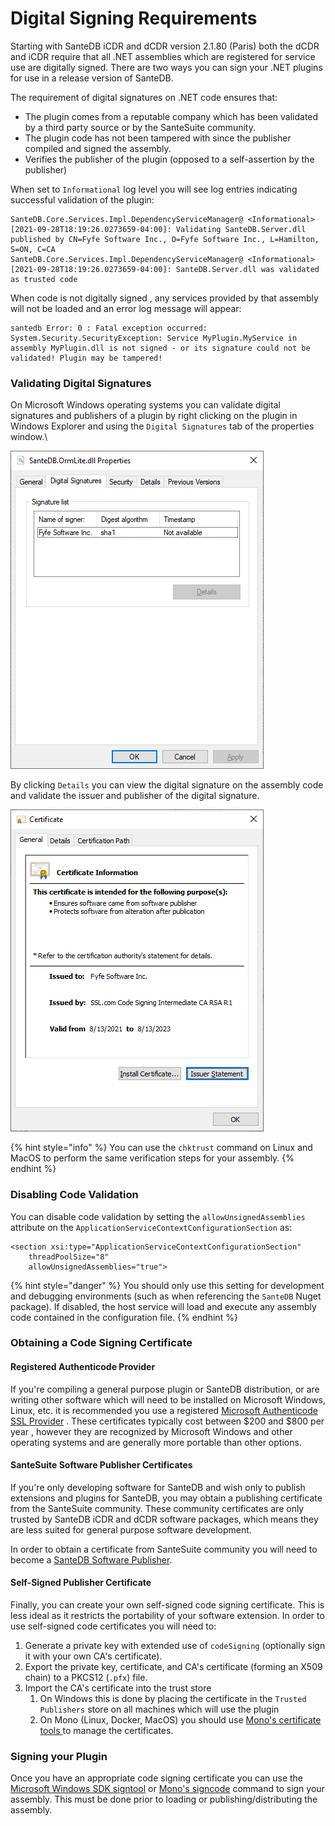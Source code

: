 # Digital Signing Requirements

Starting with SanteDB iCDR and dCDR version 2.1.80 (Paris) both the dCDR and iCDR require that all .NET assemblies which are registered for service use are digitally signed. There are two ways you can sign your .NET plugins for use in a release version of SanteDB.

The requirement of digital signatures on .NET code ensures that:

* The plugin comes from a reputable company which has been validated by a third party source or by the SanteSuite community.
* The plugin code has not been tampered with since the publisher compiled and signed the assembly.
* Verifies the publisher of the plugin (opposed to a self-assertion by the publisher)

When set to `Informational` log level you will see log entries indicating successful validation of the plugin:

```
SanteDB.Core.Services.Impl.DependencyServiceManager@ <Informational> [2021-09-28T18:19:26.0273659-04:00]: Validating SanteDB.Server.dll published by CN=Fyfe Software Inc., O=Fyfe Software Inc., L=Hamilton, S=ON, C=CA
SanteDB.Core.Services.Impl.DependencyServiceManager@ <Informational> [2021-09-28T18:19:26.0273659-04:00]: SanteDB.Server.dll was validated as trusted code
```

When code is not digitally signed , any services provided by that assembly will not be loaded and an error log message will appear:

```
santedb Error: 0 : Fatal exception occurred: System.Security.SecurityException: Service MyPlugin.MyService in assembly MyPlugin.dll is not signed - or its signature could not be validated! Plugin may be tampered!
```

### Validating Digital Signatures

On Microsoft Windows operating systems you can validate digital signatures and publishers of a plugin by right clicking on the plugin in Windows Explorer and using the `Digital Signatures` tab of the properties window.\


![Viewing Digital Signatures](<../../../../.gitbook/assets/image (404).png>)

By clicking `Details` you can view the digital signature on the assembly code and validate the issuer and publisher of the digital signature.&#x20;

![Certificate Details](<../../../../.gitbook/assets/image (406).png>)

{% hint style="info" %}
You can use the `chktrust` command on Linux and MacOS to perform the same verification steps for your assembly.
{% endhint %}

### Disabling Code Validation

You can disable code validation by setting the `allowUnsignedAssemblies` attribute on the `ApplicationServiceContextConfigurationSection` as:

```markup
<section xsi:type="ApplicationServiceContextConfigurationSection"
    threadPoolSize="8"
    allowUnsignedAssemblies="true">
```

{% hint style="danger" %}
You should only use this setting for development and debugging environments (such as when referencing the `SanteDB` Nuget package). If disabled, the host service will load and execute any assembly code contained in the configuration file.
{% endhint %}

### Obtaining a Code Signing Certificate

#### Registered Authenticode Provider

If you're compiling a general purpose plugin or SanteDB distribution, or are writing other software which will need to be installed on Microsoft Windows, Linux, etc. it is recommended you use a registered [Microsoft Authenticode SSL Provider](https://docs.microsoft.com/en-us/windows-hardware/drivers/install/authenticode) . These certificates typically cost between $200 and $800 per year , however they are recognized by Microsoft Windows and other operating systems and are generally more portable than other options.

#### SanteSuite Software Publisher Certificates

If you're only developing software for SanteDB and wish only to publish extensions and plugins for SanteDB, you may obtain a publishing certificate from the SanteSuite community. These community certificates are only trusted by SanteDB iCDR and dCDR software packages, which means they are less suited for general purpose software development.

In order to obtain a certificate from SanteSuite community you will need to become a [SanteDB Software Publisher](../../../santedb-software-publishers/).&#x20;

#### Self-Signed Publisher Certificate

Finally, you can create your own self-signed code signing certificate. This is less ideal as it restricts the portability of your software extension. In order to use self-signed code certificates you will need to:

1. Generate a private key with extended use of `codeSigning` (optionally sign it with your own CA's certificate).
2. Export the private key, certificate, and CA's certificate (forming an X509 chain) to a PKCS12 (`.pfx`) file.
3. Import the CA's certificate into the trust store
   1. On Windows this is done by placing the certificate in the `Trusted Publishers` store on all machines which will use the plugin
   2. On Mono (Linux, Docker, MacOS) you should use [Mono's certificate tools ](https://www.mono-project.com/docs/faq/security/)to manage the certificates.

### Signing your Plugin

Once you have an appropriate code signing certificate you can use the [Microsoft Windows SDK signtool](https://docs.microsoft.com/en-us/dotnet/framework/tools/signtool-exe) or [Mono's signcode](https://www.mankier.com/1/signcode) command to sign your assembly. This must be done prior to loading or publishing/distributing the assembly.
